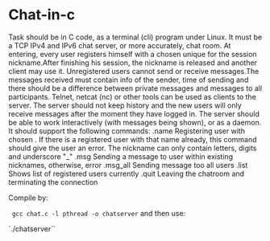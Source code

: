 # Chat-in-c

Task should be in C code, as a terminal (cli) program under Linux. It must be a TCP IPv4 and IPv6 chat server, or more accurately, chat room. At entering, every user registers himself with a chosen unique for the session nickname.After finishing his session, the nickname is released and another client may use it. Unregistered users cannot send or receive messages.The messages received must contain info of the sender, time of sending and there should be a difference between private messages and messages to all participants. Telnet, netcat (nc) or other tools can be used as clients to the server. The server should not keep history and the new users will only receive messages after the moment they have logged in. The server should be able to work interactively (with messages being shown), or as a daemon. It should support the following commands:
.name <nickname>
Registering user with chosen <nickname>. If there is a registered user with that name already, this command should give the user an error. The nickname can only contain letters, digits and underscore "_"
.msg <nickname> <message>
Sending a message to user within existing nicknames, otherwise, error
.msg_all
Sending message too all users
.list
Shows list of registered users currently
.quit
Leaving the chatroom and terminating the connection

Compile by:

` gcc chat.c -l pthread -o chatserver`
and then use:

`./chatserver``
